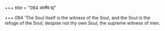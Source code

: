 +++
title = "084 आत्मैव ह्य्"

+++
084	'The Soul itself is the witness of the Soul, and the Soul is the refuge of the Soul; despise not thy own Soul, the supreme witness of men.